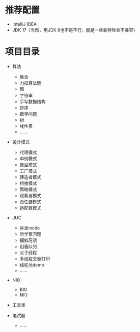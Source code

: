 # 推荐配置

- IntelliJ IDEA
- JDK 17（当然，用JDK 8也不是不行，就是一些新特性会不兼容）

# 项目目录

- 算法
  - 集合
  - 力扣算法题
  - 图
  - 字符串
  - 手写数据结构
  - 排序
  - 数学问题
  - 树
  - 线性表
  - ……
- 设计模式
  - 代理模式
  - 单例模式
  - 原型模式
  - 工厂模式
  - 建造者模式
  - 桥接模式
  - 策略模式
  - 观察者模式
  - 责任链模式
  - 适配器模式
- JUC
  - 并发mode
  - 哲学家问题
  - 模拟死锁
  - 阻塞队列
  - 父子线程
  - 多线程交替打印
  - 线程池demo
  - ……
- NIO
  - BIO
  - NIO

- 工具类
- 笔试题
  - ……